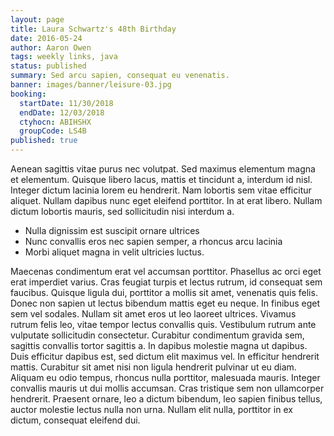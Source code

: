 ```yaml
---
layout: page
title: Laura Schwartz's 48th Birthday
date: 2016-05-24
author: Aaron Owen
tags: weekly links, java
status: published
summary: Sed arcu sapien, consequat eu venenatis.
banner: images/banner/leisure-03.jpg
booking:
  startDate: 11/30/2018
  endDate: 12/03/2018
  ctyhocn: ABIHSHX
  groupCode: LS4B
published: true
---
```

Aenean sagittis vitae purus nec volutpat. Sed maximus elementum magna et elementum. Quisque libero lacus, mattis et tincidunt a, interdum id nisl. Integer dictum lacinia lorem eu hendrerit. Nam lobortis sem vitae efficitur aliquet. Nullam dapibus nunc eget eleifend porttitor. In at erat libero. Nullam dictum lobortis mauris, sed sollicitudin nisi interdum a.

* Nulla dignissim est suscipit ornare ultrices
* Nunc convallis eros nec sapien semper, a rhoncus arcu lacinia
* Morbi aliquet magna in velit ultricies luctus.

Maecenas condimentum erat vel accumsan porttitor. Phasellus ac orci eget erat imperdiet varius. Cras feugiat turpis et lectus rutrum, id consequat sem faucibus. Quisque ligula dui, porttitor a mollis sit amet, venenatis quis felis. Donec non sapien ut lectus bibendum mattis eget eu neque. In finibus eget sem vel sodales. Nullam sit amet eros ut leo laoreet ultrices. Vivamus rutrum felis leo, vitae tempor lectus convallis quis. Vestibulum rutrum ante vulputate sollicitudin consectetur. Curabitur condimentum gravida sem, sagittis convallis tortor sagittis a. In dapibus molestie magna ut dapibus.
Duis efficitur dapibus est, sed dictum elit maximus vel. In efficitur hendrerit mattis. Curabitur sit amet nisi non ligula hendrerit pulvinar ut eu diam. Aliquam eu odio tempus, rhoncus nulla porttitor, malesuada mauris. Integer convallis mauris ut dui mollis accumsan. Cras tristique sem non ullamcorper hendrerit. Praesent ornare, leo a dictum bibendum, leo sapien finibus tellus, auctor molestie lectus nulla non urna. Nullam elit nulla, porttitor in ex dictum, consequat eleifend dui.
